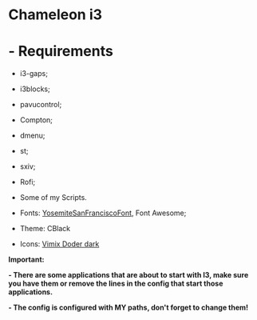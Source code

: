 # Chameleon i3

# - Requirements
  - i3-gaps;
  - i3blocks;
  - pavucontrol;
  - Compton;
  - dmenu;
  - st;
  - sxiv;
  - Rofi;
  - Some of my Scripts.
  

  - Fonts: [YosemiteSanFranciscoFont](https://github.com/supermarin/YosemiteSanFranciscoFont), Font Awesome;
  - Theme: CBlack 
  - Icons: [Vimix Doder dark](https://www.gnome-look.org/content/show.php/Vimix+Dark?content=162556) 
 
**Important:**

  **- There are some applications that are about to start with I3, make sure you have them or remove the lines in the config that start those applications.**
  
  **- The config is configured with MY paths, don't forget to change them!**

